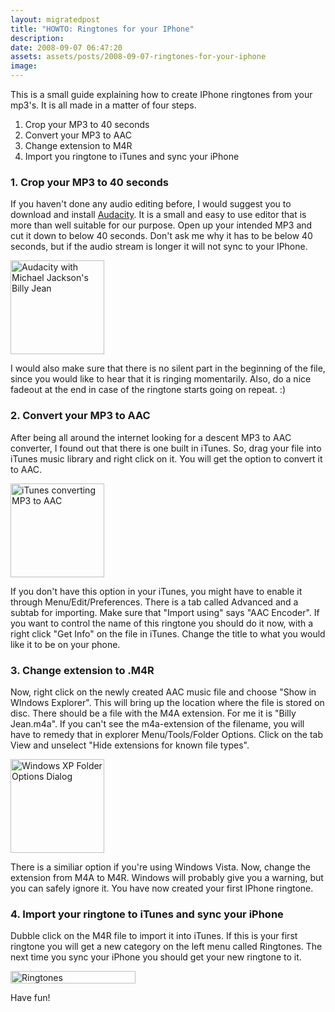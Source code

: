 ```yaml
---
layout: migratedpost
title: "HOWTO: Ringtones for your IPhone"
description:
date: 2008-09-07 06:47:20
assets: assets/posts/2008-09-07-ringtones-for-your-iphone
image: 
---
```


<p>This is a small guide explaining how to create IPhone ringtones from your mp3's. It is all made in a matter of four steps.</p>
<ol>
<li>Crop your MP3 to 40 seconds</li>
<li>Convert your MP3 to AAC</li>
<li>Change extension to M4R</li>
<li>Import you ringtone to iTunes and sync your iPhone</li>
</ol>
<h3>1. Crop your MP3 to 40 seconds</h3>
<p>If you haven't done any audio editing before, I would suggest you to download and install <a title="Audacity is an audio editor" href="http://audacity.sourceforge.net/">Audacity</a>. It is a small and easy to use editor that is more than well suitable for our purpose. Open up your intended MP3 and cut it down to below 40 seconds. Don't ask me why it has to be below 40 seconds, but if the audio stream is longer it will not sync to your IPhone.</p>
<p><a href="http://mint.litemedia.se/wp-content/uploads/audacity.png"><img class="size-thumbnail wp-image-50" title="Audacity" src="http://litemedia.info/media/Default/Mint/audacity-150x150.png" alt="Audacity with Michael Jackson's Billy Jean" width="150" height="150" /></a></p>
<p>I would also make sure that there is no silent part in the beginning of the file, since you would like to hear that it is ringing momentarily. Also, do a nice fadeout at the end in case of the ringtone starts going on repeat. :)</p>
<h3>2. Convert your MP3 to AAC</h3>
<p>After being all around the internet looking for a descent MP3 to AAC converter, I found out that there is one built in iTunes. So, drag your file into iTunes music library and right click on it. You will get the option to convert it to AAC.</p>
<p><a href="http://mint.litemedia.se/wp-content/uploads/convert_to_aac.png"><img class="size-thumbnail wp-image-51" title="iTunes with right click context menu" src="http://litemedia.info/media/Default/Mint/convert_to_aac-150x150.png" alt="iTunes converting MP3 to AAC" width="150" height="150" /></a></p>
<p>If you don't have this option in your iTunes, you might have to enable it through Menu/Edit/Preferences. There is a tab called Advanced and a subtab for importing. Make sure that "Import using" says "AAC Encoder".  If you want to control the name of this ringtone you should do it now, with a right click "Get Info" on the file in iTunes. Change the title to what you would like it to be on your phone.</p>
<h3>3. Change extension to .M4R</h3>
<p>Now, right click on the newly created AAC music file and choose "Show in WIndows Explorer". This will bring up the location where the file is stored on disc. There should be a file with the M4A extension. For me it is "Billy Jean.m4a". If you can't see the m4a-extension of the filename, you will have to remedy that in explorer Menu/Tools/Folder Options. Click on the tab View and unselect "Hide extensions for known file types".</p>
<p><a href="http://mint.litemedia.se/wp-content/uploads/folderoptions.png"><img class="size-thumbnail wp-image-52" title="Windows XP Folder Options Dialog" src="http://litemedia.info/media/Default/Mint/folderoptions-150x150.png" alt="Windows XP Folder Options Dialog" width="150" height="150" /></a></p>
<p>There is a similiar option if you're using Windows Vista.  Now, change the extension from M4A to M4R. Windows will probably give you a warning, but you can safely ignore it. You have now created your first IPhone ringtone.</p>
<h3>4. Import your ringtone to iTunes and sync your iPhone</h3>
<p>Dubble click on the M4R file to import it into iTunes. If this is your first ringtone you will get a new category on the left menu called Ringtones. The next time you sync your iPhone you should get your new ringtone to it.</p>
<p><a href="http://mint.litemedia.se/wp-content/uploads/ringtones.png"><img class="size-full wp-image-53" title="Ringtones" src="http://litemedia.info/media/Default/Mint/ringtones.png" alt="Ringtones" width="200" height="20" /></a></p>
<p>Have fun!</p>
